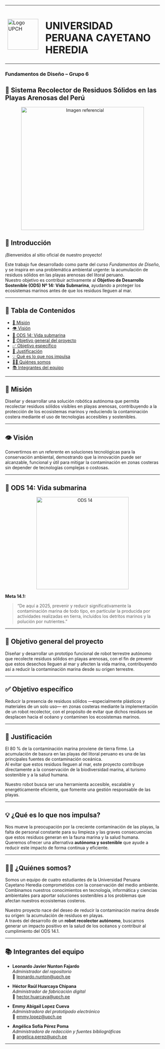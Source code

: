 <table>
  <tr>
    <td><img src="Fundamentos_De_Diseño/Imagenes/logo_upch.jpeg" alt="Logo UPCH" width="100"></td>
    <td style="vertical-align: middle; padding-left: 15px;">
      <h1>UNIVERSIDAD PERUANA CAYETANO HEREDIA</h1>
    </td>
  </tr>
</table>

<p align="center">
	<h3>Fundamentos de Diseño – Grupo 6</h3>
</p>

##  🤖 Sistema Recolector de Residuos Sólidos en las Playas Arenosas del Perú

<p align="center">
  <img src="Fundamentos_De_Diseño/Imagenes/0.imagen_referencial.jpg" alt="Imagen referencial" width="400px" />
</p>


## 📘 Introducción

¡Bienvenidos al sitio oficial de nuestro proyecto!

Este trabajo fue desarrollado como parte del curso *Fundamentos de Diseño*, y se inspira en una problemática ambiental urgente: la acumulación de residuos sólidos en las playas arenosas del litoral peruano.  
Nuestro objetivo es contribuir activamente al **Objetivo de Desarrollo Sostenible (ODS) Nº 14: Vida Submarina**, ayudando a proteger los ecosistemas marinos antes de que los residuos lleguen al mar.

---

## 📑 Tabla de Contenidos
- [🌟 Misión](#misión)
- [👁️ Visión](#visión)
- [🌊 ODS 14: Vida submarina](#ods-14-vida-submarina)
- [🎯 Objetivo general del proyecto](#objetivo-general-del-proyecto)
- [✅ Objetivo específico](#objetivo-específico)
- [📌 Justificación](#justificación)
- [💡 Qué es lo que nos impulsa](#qué-es-lo-que-nos-impulsa)
- [🧑‍💻 Quiénes somos](#quiénes-somos)
- [📚 Integrantes del equipo](#integrantes-del-equipo)

---

## 🌟 Misión
Diseñar y desarrollar una solución robótica autónoma que permita recolectar residuos sólidos visibles en playas arenosas, contribuyendo a la protección de los ecosistemas marinos y reduciendo la contaminación costera mediante el uso de tecnologías accesibles y sostenibles.

---

## 👁️ Visión
Convertirnos en un referente en soluciones tecnológicas para la conservación ambiental, demostrando que la innovación puede ser alcanzable, funcional y útil para mitigar la contaminación en zonas costeras sin depender de tecnologías complejas o costosas.

---

## 🌊 ODS 14: Vida submarina

<div style="text-align: center;">
  <img src="Fundamentos_De_Diseño/Imagenes/ODS14.png" alt="ODS 14" width="300px" />
</div>

**Meta 14.1:**  
> “De aquí a 2025, prevenir y reducir significativamente la contaminación marina de todo tipo, en particular la producida por actividades realizadas en tierra, incluidos los detritos marinos y la polución por nutrientes.”

---

## 🎯 Objetivo general del proyecto
Diseñar y desarrollar un prototipo funcional de robot terrestre autónomo que recolecte residuos sólidos en playas arenosas, con el fin de prevenir que estos desechos lleguen al mar y afecten la vida marina, contribuyendo así a reducir la contaminación marina desde su origen terrestre.

---

## ✅ Objetivo específico
Reducir la presencia de residuos sólidos —especialmente plásticos y materiales de un solo uso— en zonas costeras mediante la implementación de un robot recolector, con el propósito de evitar que dichos residuos se desplacen hacia el océano y contaminen los ecosistemas marinos.

---

## 📌 Justificación
El 80 % de la contaminación marina proviene de tierra firme. La acumulación de basura en las playas del litoral peruano es una de las principales fuentes de contaminación oceánica.  
Al evitar que estos residuos lleguen al mar, este proyecto contribuye directamente a la conservación de la biodiversidad marina, al turismo sostenible y a la salud humana.

Nuestro robot busca ser una herramienta accesible, escalable y energéticamente eficiente, que fomente una gestión responsable de las playas.

---

## 💡 ¿Qué es lo que nos impulsa?
Nos mueve la preocupación por la creciente contaminación de las playas, la falta de personal constante para su limpieza y las graves consecuencias que estos residuos generan en la fauna marina y la salud humana.  
Queremos ofrecer una alternativa **autónoma y sostenible** que ayude a reducir este impacto de forma continua y eficiente.

---

## 🧑‍💻 ¿Quiénes somos?

Somos un equipo de cuatro estudiantes de la Universidad Peruana Cayetano Heredia comprometidos con la conservación del medio ambiente.  
Combinamos nuestros conocimientos en tecnología, informática y ciencias ambientales para aportar soluciones sostenibles a los problemas que afectan nuestros ecosistemas costeros.

Nuestro proyecto nace del deseo de reducir la contaminación marina desde su origen: la acumulación de residuos en playas.  
A través del desarrollo de un **robot recolector autónomo**, buscamos generar un impacto positivo en la salud de los océanos y contribuir al cumplimiento del ODS 14.1.

---

## 📚 Integrantes del equipo

- **Leonardo Javier Nunton Fajardo**  
  _Administrador del repositorio_  
  📧 leonardo.nunton@upch.pe  

- **Héctor Raúl Huarcaya Chipana**  
  _Administrador de fabricación digital_  
  📧 hector.huarcaya@upch.pe  

- **Emmy Abigail Lopez Cueva**  
  _Administradora del prototipado electrónico_  
  📧 emmy.lopez@upch.pe  

- **Angélica Sofía Pérez Poma**  
  _Administradora de redacción y fuentes bibliográficas_  
  📧 angelica.perez@upch.pe  

---
